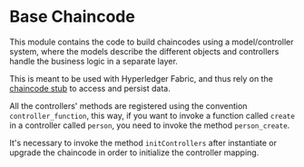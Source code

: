 # Base Chaincode

This module contains the code to build chaincodes using a model/controller system, where the models describe the different objects and controllers handle the business logic in a separate layer.

This is meant to be used with Hyperledger Fabric, and thus rely on the [chaincode stub](https://fabric-shim.github.io/ChaincodeStub.html) to access and persist data.

All the controllers' methods are registered using the convention `controller_function`, this way, if you want to invoke a function called `create` in a controller called `person`, you need to invoke the method `person_create`.

It's necessary to invoke the method `initControllers` after instantiate or upgrade the chaincode in order to initialize the controller mapping.
